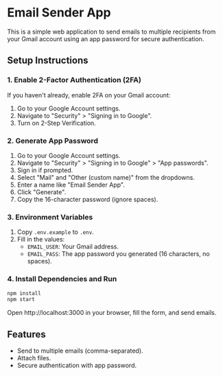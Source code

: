 # Email Sender App

This is a simple web application to send emails to multiple recipients from your Gmail account using an app password for secure authentication.

## Setup Instructions

### 1. Enable 2-Factor Authentication (2FA)
If you haven't already, enable 2FA on your Gmail account:
1. Go to your Google Account settings.
2. Navigate to "Security" > "Signing in to Google".
3. Turn on 2-Step Verification.

### 2. Generate App Password
1. Go to your Google Account settings.
2. Navigate to "Security" > "Signing in to Google" > "App passwords".
3. Sign in if prompted.
4. Select "Mail" and "Other (custom name)" from the dropdowns.
5. Enter a name like "Email Sender App".
6. Click "Generate".
7. Copy the 16-character password (ignore spaces).

### 3. Environment Variables
1. Copy `.env.example` to `.env`.
2. Fill in the values:
   - `EMAIL_USER`: Your Gmail address.
   - `EMAIL_PASS`: The app password you generated (16 characters, no spaces).

### 4. Install Dependencies and Run
```bash
npm install
npm start
```

Open http://localhost:3000 in your browser, fill the form, and send emails.

## Features

- Send to multiple emails (comma-separated).
- Attach files.
- Secure authentication with app password.

